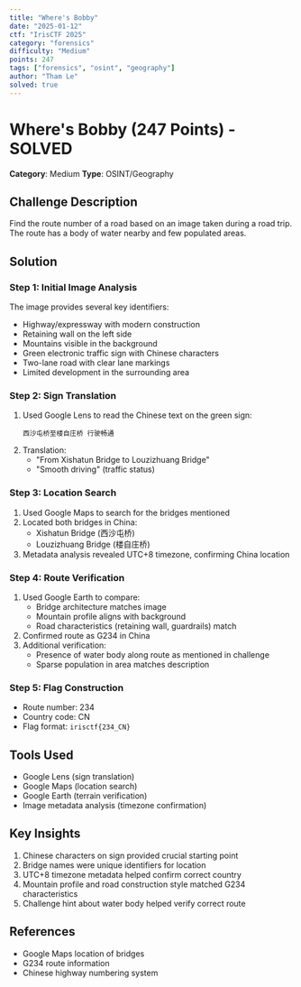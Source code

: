 ```yaml
---
title: "Where's Bobby"
date: "2025-01-12"
ctf: "IrisCTF 2025"
category: "forensics"
difficulty: "Medium"
points: 247
tags: ["forensics", "osint", "geography"]
author: "Tham Le"
solved: true
---
```


# Where's Bobby (247 Points) - SOLVED

**Category**: Medium
**Type**: OSINT/Geography

## Challenge Description

Find the route number of a road based on an image taken during a road trip. The route has a body of water nearby and few populated areas.

## Solution

### Step 1: Initial Image Analysis

The image provides several key identifiers:

- Highway/expressway with modern construction
- Retaining wall on the left side
- Mountains visible in the background
- Green electronic traffic sign with Chinese characters
- Two-lane road with clear lane markings
- Limited development in the surrounding area

### Step 2: Sign Translation

1. Used Google Lens to read the Chinese text on the green sign:
   ```
   西沙屯桥至楼自庄桥 行驶畅通
   ```
2. Translation:
   - "From Xishatun Bridge to Louzizhuang Bridge"
   - "Smooth driving" (traffic status)

### Step 3: Location Search

1. Used Google Maps to search for the bridges mentioned
2. Located both bridges in China:
   - Xishatun Bridge (西沙屯桥)
   - Louzizhuang Bridge (楼自庄桥)
3. Metadata analysis revealed UTC+8 timezone, confirming China location

### Step 4: Route Verification

1. Used Google Earth to compare:
   - Bridge architecture matches image
   - Mountain profile aligns with background
   - Road characteristics (retaining wall, guardrails) match
2. Confirmed route as G234 in China
3. Additional verification:
   - Presence of water body along route as mentioned in challenge
   - Sparse population in area matches description

### Step 5: Flag Construction

- Route number: 234
- Country code: CN
- Flag format: `irisctf{234_CN}`

## Tools Used

- Google Lens (sign translation)
- Google Maps (location search)
- Google Earth (terrain verification)
- Image metadata analysis (timezone confirmation)

## Key Insights

1. Chinese characters on sign provided crucial starting point
2. Bridge names were unique identifiers for location
3. UTC+8 timezone metadata helped confirm correct country
4. Mountain profile and road construction style matched G234 characteristics
5. Challenge hint about water body helped verify correct route

## References

- Google Maps location of bridges
- G234 route information
- Chinese highway numbering system
